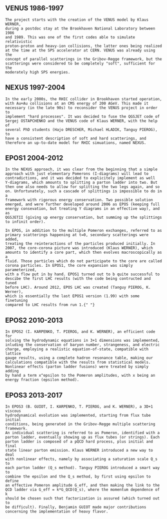 ## VENUS 1986-1997

    The project starts with the creation of the VENUS model by Klaus WERNER,
    during a postdoc stay at the Brookhaven National Laboratory between 1986
    and 1989. This was one of the first codes able to simulate relativistic
    proton-proton and heavy-ion collisions, the latter ones being realized
    at the time at the SPS accelerator at CERN. VENUS was already using the
    concept of parallel scatterings in the Gribov-Regge framework, but the
    scatterings were considered to be completely "soft", sufficient for the
    moderately high SPS energies.

## NEXUS 1997-2004

    In the early 2000s, the RHIC collider in Brookhaven started operation,
    with Au+Au collisions at an CMS energy of 200 AGeV. This made it
    necessary (in the late 90s) to reconsider the VENUS project in order to
    implement "hard processes". It was decided to fuse the QGSJET code of
    Sergej OSTAPCHENKO and the VENUS code of Klaus WERNER, with the help of
    several PhD students (Hajo DRESCHER, Michael HLADIK, Tanguy PIEROG), to
    have a consistent description of soft and hard scatterings, and
    therefore an up-to-date model for RHIC simuations, named NEXUS.

## EPOS1 2004-2012

    In the NEXUS approach, it was clear from the beginning that a simple
    approach with just elementary Pomerons (I-diagrams) will lead to
    contradictions, and it was decided to explicitely implement as well
    Y-diagrams, which amounts to splitting a parton ladder into two. But
    then one also needs to allow for splitting the two legs again, and so
    on. Unfortunately, such a cascade of splittings is impossible to do in a
    framework with rigorous energy conservation. Two possible solution
    emerged, and were further developed around 2006 as EPOS (keeping full
    energy consevation, but treating Y diagrams in an effective way), and as
    QGSJETII (giving up energy conservation, but summing up the splittings
    to infinit order).

    In EPOS, in addition to the multiple Pomeron exchanges, referred to as
    primary scatterings happening at t=0, secondary scatterings were added,
    treating the reinteractions of the particles produced initially. In
    2007, the core-corona picture was introduced (Klaus WERNER), which
    amounts to identify a core part, which then evolves macroscopically as a
    fluid. Those particles which do not participate to the core are called
    corona particles. In EPOS1, the core expansion was simply parameterized,
    with a flow put in by hand. EPOS1 turned out to b quite successful to
    descibe the first LHC results (with the code being contructed and tuned
    before LHC). Around 2012, EPOS LHC was created (Tanguy PIEROG, K. Werner), 
    which is essentially the last EPOS1 version (1.99) with some finetuning 
    compared to LHC results from run 1.{" "}

## EPOS2 2010-2013

    In EPOS2 (I. KARPENKO, T. PIEROG, and K. WERNER), an efficient code for 
    solving the hydrodynamic equations in 3+1 dimensions was implemented,
    inluding the conservation of baryon number, strangeness, and electric
    charge, employing a realistic equation-of-state, compatible with lattice
    gauge results, using a complete hadron resonance table, making our
    calculations compatible with the results from statistical models.
    Nonlinear effects (parton ladder fusions) were treated by simply adding
    by hand a term x^epsilon to the Pomeron amplitudes, with x being an
    energy fraction (epsilon method).

## EPOS3 2013-2017

    In EPOS3 (B. GUIOT, I. KARPENKO, T. PIEROG, and K. WERNER), a 3D+1 viscous
    hydrodynamical evolution was implemented, starting from flux tube initial 
    conditions, being generated in the Gribov-Regge multiple scattering framework.
    An individual scattering is referred to as Pomeron, identified with a
    parton ladder, eventually showing up as flux tubes (or strings). Each
    parton ladder is composed of a pQCD hard process, plus initial and final
    state linear parton emission. Klaus WERNER introduced a new way to deal
    with nonlinear effects, namely by associating a saturation scale Q_s to
    each parton ladder (Q_s method). Tanguy PIEROG introduced a smart way to
    combine the epsilon and the Q_s method, by first using epsilon to define
    an effective Pomeron amplitude G_eff, and then making the link to the
    QCD ladder via G_eff = k*G_QCD(Q_s), where the momentum dependence of k
    should be chosen such that factorization is assured (which turned out to
    be difficult). Finally, Benjamin GUIOT made major contributions
    concerning the implementation of heavy flavor.

